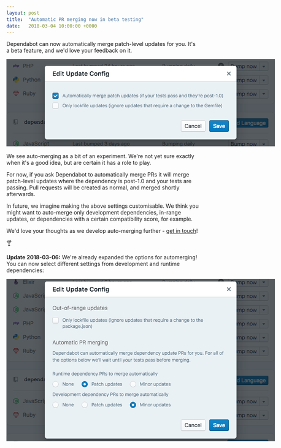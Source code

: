 ```yaml
---
layout: post
title:  "Automatic PR merging now in beta testing"
date:   2018-03-04 10:00:00 +0000
---
```


Dependabot can now automatically merge patch-level updates for you. It's a beta
feature, and we'd love your feedback on it.

<p class="image-medium">
  <img alt="Auto merge" style="max-width: 700px;" src="/images/blog/auto-merge.png">
</p>

We see auto-merging as a bit of an experiment. We're not yet sure exactly when
it's a good idea, but are certain it has a role to play.

For now, if you ask Dependabot to automatically merge PRs it will merge
patch-level updates where the dependency is post-1.0 and your tests are passing.
Pull requests will be created as normal, and merged shortly afterwards.

In future, we imagine making the above settings customisable. We think you might
want to auto-merge only development dependencies, in-range updates, or
dependencies with a certain compatibility score, for example.

We'd love your thoughts as we develop auto-merging further -
[get in touch][feedback-link]!

🍸

**Update 2018-03-06:** We're already expanded the options for automerging! You
can now select different settings from development and runtime dependencies:

<p class="image-medium">
  <img alt="Auto merge updated" style="max-width: 700px;" src="/images/blog/auto-merge-2.png">
</p>

[feedback-link]: https://github.com/dependabot/feedback
